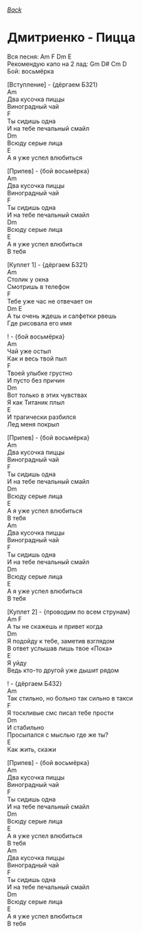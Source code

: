 ###### [Back](../Readme.md)
# Дмитриенко - Пицца

Вся песня: Am F Dm E  
Рекомендую капо на 2 лад: Gm D# Cm D  
Бой: восьмëрка  

[Вступление] - {дëргаем Б321}  
Am  
Два кусочка пиццы  
Виноградный чай  
F  
Ты сидишь одна  
И на тебе печальный смайл  
Dm  
Всюду серые лица  
E  
А я уже успел влюбиться  


[Припев] - {бой восьмëрка}  
Am  
Два кусочка пиццы  
Виноградный чай  
F  
Ты сидишь одна  
И на тебе печальный смайл  
Dm  
Всюду серые лица  
E  
А я уже успел влюбиться  
В тебя  


[Куплет 1] - {дëргаем Б321}  
Am  
Столик у окна  
Смотришь в телефон  
F  
Тебе уже час не отвечает он  
Dm E  
А ты очень ждешь и салфетки рвешь  
Где рисовала его имя  


! - {бой восьмëрка}  
Am  
Чай уже остыл  
Как и весь твой пыл  
F  
Твоей улыбке грустно  
И пусто без причин  
Dm  
Вот только в этих чувствах  
Я как Титаник плыл  
E  
И трагически разбился  
Лед меня покрыл  


[Припев] - {бой восьмëрка}  
Am  
Два кусочка пиццы  
Виноградный чай  
F  
Ты сидишь одна  
И на тебе печальный смайл  
Dm  
Всюду серые лица  
E  
А я уже успел влюбиться  
В тебя  
Am  
Два кусочка пиццы  
Виноградный чай  
F  
Ты сидишь одна  
И на тебе печальный смайл  
Dm  
Всюду серые лица  
E  
А я уже успел влюбиться  
В тебя  


[Куплет 2] - {проводим по всем струнам}  
Am F  
А ты не скажешь и привет когда  
Dm  
Я подойду к тебе, заметив взглядом  
В ответ услышав лишь твое «Пока»  
E  
Я уйду  
Ведь кто-то другой уже дышит рядом  


! - {дëргаем Б432}  
Am  
Так стильно, но больно так сильно в такси  
F  
Я тоскливые смс писал тебе прости  
Dm  
И стабильно  
Просыпался с мыслью где же ты?  
E  
Как жить, скажи  


[Припев] - {бой восьмëрка}  
Am  
Два кусочка пиццы  
Виноградный чай  
F  
Ты сидишь одна  
И на тебе печальный смайл  
Dm  
Всюду серые лица  
E  
А я уже успел влюбиться  
В тебя  
Am  
Два кусочка пиццы  
Виноградный чай  
F  
Ты сидишь одна  
И на тебе печальный смайл  
Dm  
Всюду серые лица  
E  
А я уже успел влюбиться  
В тебя  